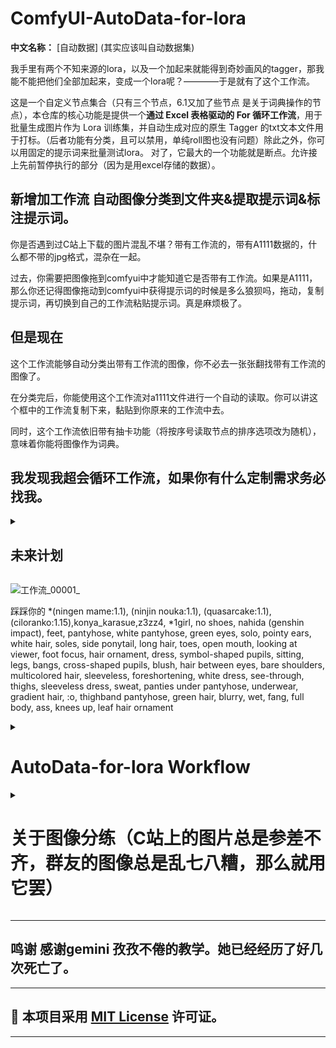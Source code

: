 # ComfyUI-AutoData-for-lora

**中文名称：** [自动数据] (其实应该叫自动数据集) 

我手里有两个不知来源的lora，以及一个加起来就能得到奇妙画风的tagger，那我能不能把他们全部加起来，变成一个lora呢？————于是就有了这个工作流。

这是一个自定义节点集合（只有三个节点，6.1又加了些节点 是关于词典操作的节点），本仓库的核心功能是提供一个**通过 Excel 表格驱动的 For 循环工作流**，用于批量生成图片作为 Lora 训练集，并自动生成对应的原生 Tagger 的txt文本文件用于打标。（后者功能有分类，且可以禁用，单纯roll图也没有问题）除此之外，你可以用固定的提示词来批量测试lora。
对了，它最大的一个功能就是断点。允许接上先前暂停执行的部分（因为是用excel存储的数据）。

## 新增加工作流 自动图像分类到文件夹&提取提示词&标注提示词。 

你是否遇到过C站上下载的图片混乱不堪？带有工作流的，带有A1111数据的，什么都不带的jpg格式，混杂在一起。

过去，你需要把图像拖到comfyui中才能知道它是否带有工作流。如果是A1111，那么你还记得图像拖动到comfyui中获得提示词的时候是多么狼狈吗，拖动，复制提示词，再切换到自己的工作流粘贴提示词。真是麻烦极了。

## 但是现在 

这个工作流能够自动分类出带有工作流的图像，你不必去一张张翻找带有工作流的图像了。

在分类完后，你能使用这个工作流对a1111文件进行一个自动的读取。你可以讲这个框中的工作流复制下来，黏贴到你原来的工作流中去。

同时，这个工作流依旧带有抽卡功能（将按序号读取节点的排序选项改为随机），意味着你能将图像作为词典。

## 我发现我超会循环工作流，如果你有什么定制需求务必找我。

<details>
<summary>
<h2>未来计划</h2>
</summary><br/>

上传到ComfyUI Manager 未完成

从QQ图片（或者其它地方来的图片）中批量提取元数据并存储到词典。（将采样器，调度器，正负面提示词，随机数？,图片本身记录到excel） 完成!

完成了对图像分类（硬连接和符号连接）的工作流，下一步是对分类图像的进行数据提取操作。(转换为png 存储元数据* 元数据使用*)

从图片得到词典（按顺序不重复写入到txt）完成

从词典得到excel(按顺序读取txt行) 完成 

</details>

![工作流_00001_](https://github.com/user-attachments/assets/5946a981-1f50-4fc1-a675-5226a71fd92b)

踩踩你的
*(ningen mame:1.1), (ninjin nouka:1.1), (quasarcake:1.1), (ciloranko:1.15),konya_karasue,z3zz4,
*1girl, no shoes, nahida (genshin impact), feet, pantyhose, white pantyhose, green eyes, solo, pointy ears, white hair, soles, side ponytail, long hair, toes, open mouth, looking at viewer, foot focus, hair ornament, dress, symbol-shaped pupils, sitting, legs, bangs, cross-shaped pupils, blush, hair between eyes, bare shoulders, multicolored hair, sleeveless, foreshortening, white dress, see-through, thighs, sleeveless dress, sweat, panties under pantyhose, underwear, gradient hair, :o, thighband pantyhose, green hair, blurry, wet, fang, full body, ass, knees up, leaf hair ornament

<details>
<summary>
 <h1>AutoData-for-lora Workflow</h2>
 </summary><br/>
 
<details>
<summary>
<h2>快速开始(AutoData-for-lora工作流)（脑子不够用的话，太长不看的话）:</h2>
</summary><br/>

0.安装节点（不会安装的在往下滑一点点，你应该能看懂怎么安装）

1.将上方的图片拖入comfyui，就是这张图片的工作流可能有些旧，有些节点可能已经被淘汰了。（新的在目录workflows下，我非常建议使用最新的工作流）

2.将excel 创建好

3.填入excel表格的文件位置

4.resources文件夹中的词典放在\custom_nodes\comfyui-easy-use\wildcards中。

5.点击执行


**运行的时候务必确保excel没有被打开，不然写入不了excel**

</details>

---

<details>
<summary>
<h2>安装 </h2>
 </summary><br/>

1. **打开 ComfyUI 目录：** 导航到你的 ComfyUI 安装目录。

2. **进入 `custom_nodes` 文件夹。进入cmd。

3. **克隆或下载本仓库：**

   * **方法一：使用 Git (推荐)**
     打开命令行或终端，进入 `custom_nodes` 文件夹，然后执行以下命令克隆本仓库：

     ```bash
     git clone [https://github.com/Camellia895/ComfyUI-AutoData-for-lora.git](https://github.com/Camellia895/ComfyUI-AutoData-for-lora.git)
     ```

   * **方法二：手动下载**
     点击 GitHub 页面上的 "Code" 按钮，然后选择 "Download ZIP"。解压下载的 ZIP 文件，将其中的文件夹（例如 `ComfyUI-AutoData-for-lora-main`）重命名为 `ComfyUI-AutoData-for-lora`，并将其移动到 `custom_nodes` 文件夹中。

4. **重启 ComfyUI：** 关闭并重新启动 ComfyUI，新的节点应该出现在你的节点列表中。
   
</details>

---

<details>
<summary>
<h2>节点介绍</h2>
</summary><br/>

* **按序号自动加载标记图像:** 根据多种条件（修改时间、文件名、文件后缀、包含/排除标识）按顺序输出特定文件路径，适用于需要按顺序处理文件（如名称顺序）或自动筛选 Lora 训练素材的场景。
* **自动清理1x1png :** 自动扫描并删除指定文件夹中所有尺寸为 1x1 像素的 PNG 图片。这些图片是工作流不可避免而产生的占位符，通过清理可保持数据目录整洁。默认模式为试运行也就是dry_run,如果试运行成功在把试运行关掉。具体可以看控制台状况。（这个节点可以单独拖动到文件夹中作为批处理脚本使用。）
* **4转一空信号传递:** 被优化掉了
* **文件迁移并创建链接**：在目标位置创建图像的硬连接，省下100%的空间。
* **元数据规则检测器 V2**：检测元数据输出检测值
* （额外的，但不是节点）当中有个自动读取节点的 ![image](https://github.com/user-attachments/assets/aa8dda99-74c5-4bd4-936d-4c0f32ee3623)文件，**不用注册也能读取节点**。利好节点开发。
* （额外的，但不是节点）词典我放在resources文件夹中，请把词典移动到easy——use节点的的wildcards下。比如我的，就放在G:\ComfyUI_windows_portable\ComfyUI\custom_nodes\comfyui-easy-use\wildcards下。

</details>
<details>
<summary>
<h2>节点详情（还有至少七个节点，等待更新）</h2>
 </summary><br/>
 
<details>
<summary>
<h3>1. 按序号自动加载标记图像 </h3>
</summary><br/>
这个节点旨在从指定目录中按特定规则选择文件，并每次输出一个文件，适用于需要按顺序处理文件（如图像序列）的场景。在 Lora 数据生成工作流中，可用于按顺序读取或处理生成的图片。

以图中的例子来讲解。我需要读取文件夹中带有记号的图片名（图中显示部分的工作流是用于用图像名从excel中得到txt）

![image](https://github.com/user-attachments/assets/6495c265-030b-43d2-963e-4d1178c959fa)

图中，我用 **按序号自动加载标记图像** 输入了文件位置（folder_path），和搜索标识符（search_marker 它可以不填）输出了符合特征的文件数量（int）。然后提供给for循环作为循环读取的数量。通过索引然后提供给同同样的节点，这时输出文件名和图像（还有其他输出可用于指示状态。不是需要的），同排除的标识符可以选择是否移除。还能输出图像的元数据。

你可以配合我的另一个库里的软件食用https://github.com/Camellia895/Auto-Date-Marking-tools。它用于给图像名添加标识符。

(索引可能是翻译问题，但它的输出是int 初始输出为0，循环一次就加1)
</details>

---

<details>
<summary>
<h3>2. 自动清理1x1png (`clean_1x1_png`)</h3>
</summary><br/>
自动扫描并删除指定文件夹中所有尺寸为 1x1 像素的 PNG 图片。这些图片是工作流不可避免（目前找到的最优解）而产生的占位符，通过清理可保持数据目录整洁。默认模式为试运行也就是dry_run,如果试运行成功在把试运行关掉。具体可以看控制台状况。或者通过输出看到。（这个节点可以单独拖动到文件夹中作为批处理脚本使用。）
 
![image](https://github.com/user-attachments/assets/c04be277-eb7c-4a4f-90df-88137d771c5f)
 
</details>
</details>

---

<details>
<summary>
<h2> 讲解部分 </h2>
 </summary><br/>
## 为数据集服务的工作流 (AutoData-for-lora Workflow) 当然也可以用于单纯的roll图 
本仓库的核心价值在于提供一个**为数据集服务的 ComfyUI 工作流**，该工作流演示了如何结合 Excel 表格数据和上述节点，自动化生成 Lora 训练图片并自动生成对应的原生 Tagger 文本文件（不需要的话可以关掉）。（下方有个功能是通过图片读取tagger，需要的话可以打开）
输入excel位置。我只是将文本框一分为三了，你可以用一个文本框替代，这没有问题。**对了，记得在目标位置创建一个excel文件**
 
![image](https://github.com/user-attachments/assets/7c3fd999-2155-4c91-b63e-810e2ad1cae5)

这是你的控制台，可以控制需要读取（或写入）的excel位置，一个tagger需要生成几张图片。
写错了也没关系，重复运行也没关系，这不会导致重复图片产生（也不会花费gpu去重复生成图片），只会输出1x1的png图片，而刚刚的**自动清理1x1png**则是清理这些占位文件的。

![image](https://github.com/user-attachments/assets/3f610217-ac54-4089-9bfb-22a64346be08)

tagger来自词典或者excel，如果excel中有了的话，就用excel的，没有的话就会自动用词典填一个。

![image](https://github.com/user-attachments/assets/dcbbbe3b-06f2-4226-bd10-6d16a02cbb9e)

保存图像和写入表格标记

![image](https://github.com/user-attachments/assets/99eabd9b-d530-4b1d-9964-85f1b31bf339)

下方是简易的工作流的部分，你可以看到，我只给它输入了tagger，然后输出了图片。 你可以把你工作流整合进来，输入tagger，输出特定名称的图片。

![image](https://github.com/user-attachments/assets/009f4adc-7041-4f09-ac62-f204c59e6822)

用图像从excel中获得tagger。你可以配合我的另一个库里的软件食用https://github.com/Camellia895/Auto-Date-Marking-tools，用于给图像名添加标识符。

![image](https://github.com/user-attachments/assets/c7c2067c-7051-45d4-91e6-302431e20cf7)

然后你会的得到一个类似这样的excel表格（我做了中断，如果你点击继续运行，它就会从缺失位置继续生成图片）

![image](https://github.com/user-attachments/assets/d5ae9a1e-84d3-4b03-b9bf-0f43f01654d7)

</details>


---

<details>
<summary>
<h1>关于词典操作</h2>
</summary><br/>
 
让tagger写入到词典中，不重复，并去掉重复的逗号，去掉非法的换行符号。你可以右键点击播放声音节点，在菜单中选择执行节点。这样就就能只执行框中的节点了。

![image](https://github.com/user-attachments/assets/22625a95-8c5f-45db-8183-5014f0082225)

按顺序读取词典行，然后把词典写入的excel中。你可以右键点击播放声音节点，在菜单中选择执行节点。这样就就能只执行框中的节点了。

![image](https://github.com/user-attachments/assets/034d85e4-846d-4dfc-9939-b1fcb7d7d1e1)

两者直接以切换节点连接。选择2的时候不执行上方的节点。

![image](https://github.com/user-attachments/assets/31a15adc-ae56-4870-89b6-ea920a916f65)

</details>

</details>
<details>
<summary>
<h1>关于图像分练（C站上的图片总是参差不齐，群友的图像总是乱七八糟，那么就用它罢）</h1>
</summary><br/>
 
图像分练工作流，读取图像，并获取元数据，使用元数据检测节点判断是什么图像。
并迁移在目标位置创建连接。（符号连接和硬连接）具体可以看我在工作流中的注释。

![image](https://github.com/user-attachments/assets/ac94c1f5-ae99-4db5-b2d2-d8334077fbcd)

你会得到（因为是硬连接，所以文件夹显示的文件大小不准，请查看磁盘的大小变化，512张1024*1024图片实际上只大了4.3个Mb）

![image](https://github.com/user-attachments/assets/be1ce814-8800-4c02-8101-3b167bff8185)
 
从A1111图片元数据中提取提示词（将排序改为随机时，为抽卡）

![image](https://github.com/user-attachments/assets/3726c7bf-8846-4a26-a61e-b0f797a08fe9)

为没有基本元数据的图像进行提示词标注

![image](https://github.com/user-attachments/assets/46ff1211-cbff-4167-8670-4001438ab5af)

</details>

---

## 鸣谢  感谢gemini 孜孜不倦的教学。她已经经历了好几次死亡了。

---

## 📝 本项目采用 [MIT License](https://opensource.org/licenses/MIT) 许可证。

---

